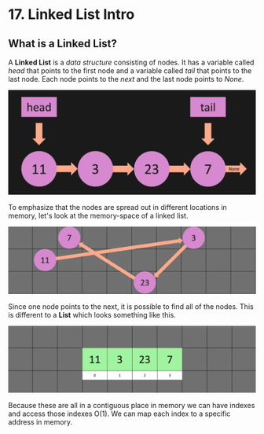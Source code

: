 # 17. Linked List Intro

## What is a Linked List?

A **Linked List** is a *data structure* consisting of nodes. It has a variable called *head* that points to the first node and a variable called *tail* that points to the last node. Each node points to the *next* and the last node points to *None*.

![Linked List](./images/linked-list.jpg?raw=true "Linked List")

To emphasize that the nodes are spread out in different locations in memory, let's look at the memory-space of a linked list.

![Linked List in Memory](./images/linked-list-memory.jpg?raw=true "Linked List in Memory")

Since one node points to the next, it is possible to find all of the nodes. This is different to a **List** which looks something like this. 

![List in Memory](./images/list-memory.jpg?raw=true "List in Memory")

Because these are all in a contiguous place in memory we can have indexes and access those indexes O(1). We can map each index to a specific address in memory.
